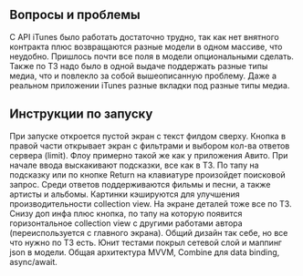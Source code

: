 ## Вопросы и проблемы
С API iTunes было работать достаточно трудно, так как нет внятного контракта плюс возвращаются разные модели в одном массиве, что неудобно.
Пришлось почти все поля в модели опциональными сделать.
Также по ТЗ надо было в одной выдаче поддержать разные типы медиа, что и повлекло за собой вышеописанную проблему.
Даже а реальном приложении iTunes разные вкладки под разные типы медиа.

## Инструкции по запуску
При запуске откроется пустой экран с текст филдом сверху. Кнопка в правой части открывает экран с фильтрами и выбором кол-ва ответов сервера (limit).
Флоу примерно такой же как у приложения Авито. При начале ввода выскакивают подсказки, все как в ТЗ. По тапу на подсказку или по кнопке Return на клавиатуре произойдет поисковой запрос.
Среди ответов поддерживаются фильмы и песни, а также артисты и альбомы. Картинки кэшируются для улучшения производительности collection view.
На экране деталей тоже все по ТЗ. Снизу доп инфа плюс кнопка, по тапу на которую появится горизонтальное collection view с другими работами автора (переиспользуется с главного экрана).
Общий дизайн так себе, но все что нужно по ТЗ есть. Юнит тестами покрыл сетевой слой и маппинг json в модели. Общая архитектура MVVM, Combine для data binding, async/await.
